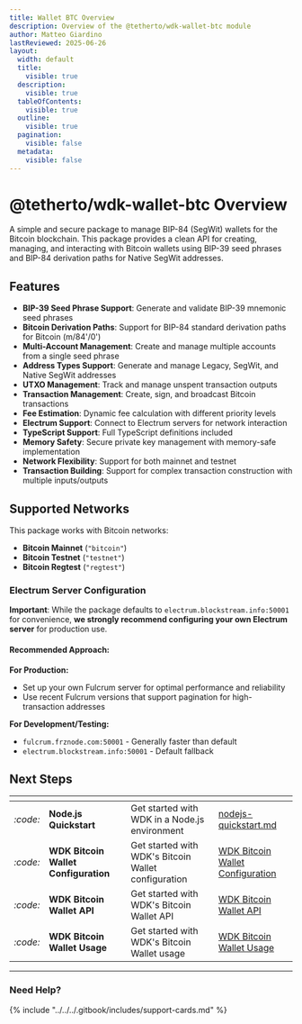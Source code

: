 ```yaml
---
title: Wallet BTC Overview
description: Overview of the @tetherto/wdk-wallet-btc module
author: Matteo Giardino
lastReviewed: 2025-06-26
layout:
  width: default
  title:
    visible: true
  description:
    visible: true
  tableOfContents:
    visible: true
  outline:
    visible: true
  pagination:
    visible: false
  metadata:
    visible: false
---
```


# @tetherto/wdk-wallet-btc Overview

A simple and secure package to manage BIP-84 (SegWit) wallets for the Bitcoin blockchain. This package provides a clean API for creating, managing, and interacting with Bitcoin wallets using BIP-39 seed phrases and BIP-84 derivation paths for Native SegWit addresses.

## Features

- **BIP-39 Seed Phrase Support**: Generate and validate BIP-39 mnemonic seed phrases
- **Bitcoin Derivation Paths**: Support for BIP-84 standard derivation paths for Bitcoin (m/84'/0')
- **Multi-Account Management**: Create and manage multiple accounts from a single seed phrase
- **Address Types Support**: Generate and manage Legacy, SegWit, and Native SegWit addresses
- **UTXO Management**: Track and manage unspent transaction outputs
- **Transaction Management**: Create, sign, and broadcast Bitcoin transactions
- **Fee Estimation**: Dynamic fee calculation with different priority levels
- **Electrum Support**: Connect to Electrum servers for network interaction
- **TypeScript Support**: Full TypeScript definitions included
- **Memory Safety**: Secure private key management with memory-safe implementation
- **Network Flexibility**: Support for both mainnet and testnet
- **Transaction Building**: Support for complex transaction construction with multiple inputs/outputs

## Supported Networks

This package works with Bitcoin networks:

- **Bitcoin Mainnet** (`"bitcoin"`)
- **Bitcoin Testnet** (`"testnet"`)  
- **Bitcoin Regtest** (`"regtest"`)

### Electrum Server Configuration

**Important**: While the package defaults to `electrum.blockstream.info:50001` for convenience, **we strongly recommend configuring your own Electrum server** for production use.

#### Recommended Approach:

**For Production:**
- Set up your own Fulcrum server for optimal performance and reliability
- Use recent Fulcrum versions that support pagination for high-transaction addresses

**For Development/Testing:**
- `fulcrum.frznode.com:50001` - Generally faster than default
- `electrum.blockstream.info:50001` - Default fallback

## Next Steps

<table data-card-size="large" data-view="cards">
	<thead>
		<tr>
			<th></th>
			<th></th>
			<th></th>
			<th data-hidden data-card-target data-type="content-ref"></th>
		</tr>
	</thead>
	<tbody>
		<tr>
			<td>
				<i class="fa-code">:code:</i>
			</td>
			<td>
				<strong>Node.js Quickstart</strong>
			</td>
			<td>Get started with WDK in a Node.js environment</td>
			<td>
				<a href="../../../start-building/nodejs-bare-quickstart">nodejs-quickstart.md</a>
			</td>
		</tr>
        <tr>
			<td>
				<i class="fa-code">:code:</i>
			</td>
			<td>
				<strong>WDK Bitcoin Wallet Configuration</strong>
			</td>
			<td>Get started with WDK's Bitcoin Wallet configuration</td>
			<td>
				<a href="./configuration.md">WDK Bitcoin Wallet Configuration</a>
			</td>
		</tr>
        <tr>
			<td>
				<i class="fa-code">:code:</i>
			</td>
			<td>
				<strong>WDK Bitcoin Wallet API</strong>
			</td>
			<td>Get started with WDK's Bitcoin Wallet API</td>
			<td>
				<a href="./api-reference.md">WDK Bitcoin Wallet API</a>
			</td>
		</tr>
        <tr>
			<td>
				<i class="fa-code">:code:</i>
			</td>
			<td>
				<strong>WDK Bitcoin Wallet Usage</strong>
			</td>
			<td>Get started with WDK's Bitcoin Wallet usage</td>
			<td>
				<a href="./usage.md">WDK Bitcoin Wallet Usage</a>
			</td>
		</tr>
	</tbody>
</table>

***

### Need Help?

{% include "../../../.gitbook/includes/support-cards.md" %}
